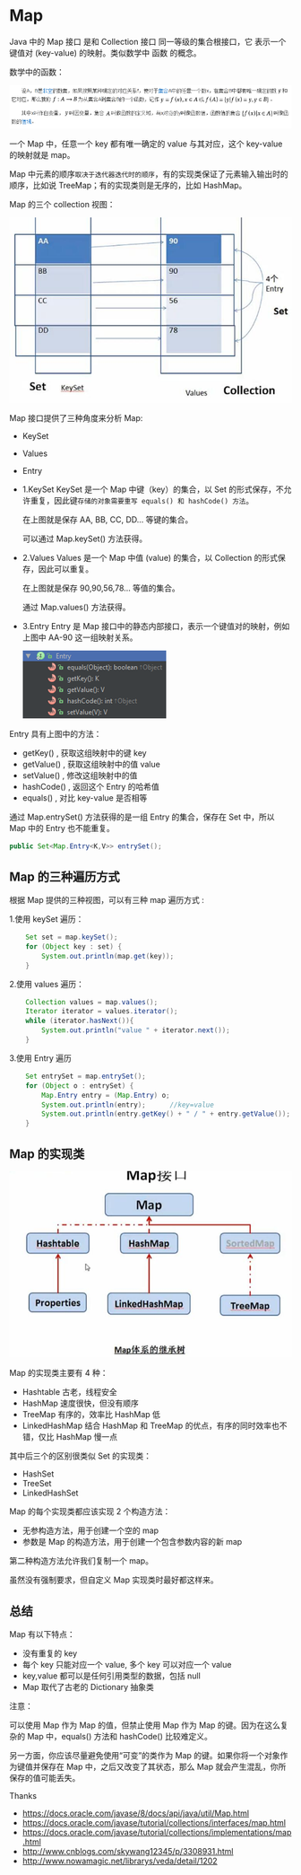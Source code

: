 # Map

Java 中的 Map 接口 是和 Collection 接口 同一等级的集合根接口，它 表示一个键值对 (key-value) 的映射。类似数学中 函数 的概念。

数学中的函数：

![](./res/map1.png)

一个 Map 中，任意一个 key 都有唯一确定的 value 与其对应，这个 key-value 的映射就是 map。

Map 中元素的顺序`取决于迭代器迭代时的顺序`，有的实现类保证了元素输入输出时的顺序，比如说 TreeMap；有的实现类则是无序的，比如 HashMap。

Map 的三个 collection 视图：

![](./res/map2.png)

Map 接口提供了三种角度来分析 Map:

- KeySet

- Values

- Entry

- 1.KeySet
KeySet 是一个 Map 中键（key）的集合，以 Set 的形式保存，不允许重复，因此键`存储的对象需要重写 equals() 和 hashCode() 方法`。

    在上图就是保存 AA, BB, CC, DD… 等键的集合。

    可以通过 Map.keySet() 方法获得。

- 2.Values
Values 是一个 Map 中值 (value) 的集合，以 Collection 的形式保存，因此可以重复。

    在上图就是保存 90,90,56,78… 等值的集合。

    通过 Map.values() 方法获得。

- 3.Entry
Entry 是 Map 接口中的静态内部接口，表示一个键值对的映射，例如上图中 AA-90 这一组映射关系。

    ![](./res/map3.png)

Entry 具有上图中的方法：

- getKey() , 获取这组映射中的键 key
- getValue() , 获取这组映射中的值 value
- setValue() , 修改这组映射中的值
- hashCode() , 返回这个 Entry 的哈希值
- equals() , 对比 key-value 是否相等

通过 Map.entrySet() 方法获得的是一组 Entry 的集合，保存在 Set 中，所以 Map 中的 Entry 也不能重复。
```java
public Set<Map.Entry<K,V>> entrySet();
```

## Map 的三种遍历方式
根据 Map 提供的三种视图，可以有三种 map 遍历方式 :

1.使用 keySet 遍历：
```java
    Set set = map.keySet();
    for (Object key : set) {
        System.out.println(map.get(key));
    }
```
2.使用 values 遍历：
```java
    Collection values = map.values();
    Iterator iterator = values.iterator();
    while (iterator.hasNext()){
        System.out.println("value " + iterator.next());
    }
```
3.使用 Entry 遍历
```java
    Set entrySet = map.entrySet();
    for (Object o : entrySet) {
        Map.Entry entry = (Map.Entry) o;
        System.out.println(entry);      //key=value
        System.out.println(entry.getKey() + " / " + entry.getValue());
    }
```

## Map 的实现类

![](./res/map4.png)

Map 的实现类主要有 4 种：

- Hashtable 
古老，线程安全
- HashMap 
速度很快，但没有顺序
- TreeMap 
有序的，效率比 HashMap 低
- LinkedHashMap 
结合 HashMap 和 TreeMap 的优点，有序的同时效率也不错，仅比 HashMap 慢一点

其中后三个的区别很类似 Set 的实现类：

- HashSet
- TreeSet
- LinkedHashSet

Map 的每个实现类都应该实现 2 个构造方法：

- 无参构造方法，用于创建一个空的 map
- 参数是 Map 的构造方法，用于创建一个包含参数内容的新 map

第二种构造方法允许我们复制一个 map。

虽然没有强制要求，但自定义 Map 实现类时最好都这样来。

## 总结

Map 有以下特点：

- 没有重复的 key
- 每个 key 只能对应一个 value, 多个 key 可以对应一个 value
- key,value 都可以是任何引用类型的数据，包括 null
- Map 取代了古老的 Dictionary 抽象类

注意： 

可以使用 Map 作为 Map 的值，但禁止使用 Map 作为 Map 的键。因为在这么复杂的 Map 中，equals() 方法和 hashCode() 比较难定义。

另一方面，你应该尽量避免使用“可变”的类作为 Map 的键。如果你将一个对象作为键值并保存在 Map 中，之后又改变了其状态，那么 Map 就会产生混乱，你所保存的值可能丢失。

Thanks
- https://docs.oracle.com/javase/8/docs/api/java/util/Map.html 
- https://docs.oracle.com/javase/tutorial/collections/interfaces/map.html 
- https://docs.oracle.com/javase/tutorial/collections/implementations/map.html 
- http://www.cnblogs.com/skywang12345/p/3308931.html 
- http://www.nowamagic.net/librarys/veda/detail/1202
